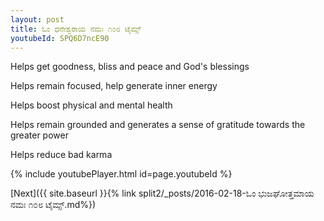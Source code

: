 ```yaml
---
layout: post
title: ಓಂ ಧನೇಶ್ವರಾಯ ನಮಃ ೧೦೮ ಟೈಮ್ಸ್
youtubeId: SPQ6D7ncE90
---
```

 
 
Helps get goodness, bliss and peace and God's blessings
 
Helps remain focused, help generate inner energy 
 
Helps boost physical and mental health 
 
Helps remain grounded and generates a sense of gratitude towards the greater power 
 
Helps reduce bad karma
 
 
 
 


{% include youtubePlayer.html id=page.youtubeId %}
 
[Next]({{ site.baseurl }}{% link  split2/_posts/2016-02-18-ಓಂ ಭುಜಘೋತ್ತಮಾಯ ನಮಃ ೧೦೮ ಟೈಮ್ಸ್.md%})
 
